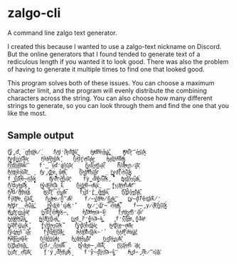 # zalgo-cli
A command line zalgo text generator.

I created this because I wanted to use a zalgo-text nickname on Discord. 
But the online generators that I found tended to generate text of a rediculous
length if you wanted it to look good. There was also the problem of having to 
generate it multiple times to find one that looked good.

This program solves both of these issues. You can choose a maximum character limit, and the
program will evenly distribute the combining characters across the string. You can also
choose how many different strings to generate, so you can look through them and find
the one that you like the most.

## Sample output

```
f̥͋͟ẙ̨̡ď̢̚r̺͎͞e̻̾͋n͔ͯ͟â̭ͯk̸̨̍	f͒̔̍y̯͐ͥḓ̛̈́ŗ̀͊ḛ̾́n̅ͥ͞á̭̼k̭̇͒	f̵̍͟y̷ͮͫd͒ͨ̕r̽͛ͭé́́n͉̱ͪa͍͚͓k͇͓͋	f̧ͪͩy̅ͩͨd́͆̚r̮̿̓e̶͍̯n̠͎͊a͖̾͗k̝̀̈́
f͖ͭ̇y̟̤̖ḓ̝̇ṛ͇ͅe̬̓͢n͊̕͡ả̘̄k̼ͣͅ	f͕ͬ͘ÿ́̒ͦd̩̣ͨr̴͒͠e̠̬ͬn͇̾ͥà͑͐k̨̓̕	f͖͋̈́y̴͈̽d̗̋̔ŕ̩̭e͙ͤͮñ͛͊ą̠ͨk̷̺ͣ	f̢ͣ̉y̸͕̻d̓̄͜ŗͬ̓eͧ̌͠nͧ͆̕a̟ͭͯk̟̺̽
f̟͂͡y̮͔͞d͔̣̚r͐͟ͅe̸͙͡ṉ͂ͧà̛ͧk̃ͬ͡	f̛̳͡ÿ̷͎́ď̛̬r̸̢͑e͎̍̐n̤͊̕a̱̠͊k͎ͮ̕	f͇̽̈y̖̤ͨd̖͆́r͖̻̉e̖ͮ͡n̯̣̼a͎̝̍k̜̿ͯ	f̿ͬ̓y̳̜͊dͪ͋̉r̴̠ͧe̝̩͢n̷̞̰ă̔͞k̙̍͑
f̟ͩ̈́y̭ͮ̎d̙͓ͣr̥͎̄ẽ̝̾ņ̸͗ạ̅͠kͧ̔͜	f̯ͨ̾y̡̹̞d̫͇̽ȑ͎̟e̢̯̽n͏̷͗ȧ̰ͫk̻̅͆	f̡͋̏ŷ̦ͤd̨͙̒rͫ͌̕ĕ͌͒ņ̦͑ã͇̽k̀ͣ̊	f̧͇̤y̻̟̜d̠ͨ̓r̥̄͏e͕ͬ̈́n̘͒̚a͚̍̄k̘̰̬
f̲̫̉ȳ̟͋ḑ̓͒r̗ͨ͆ê̶̠n̘͐̄a̗̐̇k̟̻̉	f̢ͩ̆ÿ́̑̈́d̾ͮ͊ṛ̮̌e̬ͯ͟n̠̉̏a͎̍̇k̬ͫ̓	f̍̏̑ỳ̞̳d̉͋̕r͛ͧ͟e̠̞̽n͉̿͡a͔͒ͥķ̥̅	f̢̪ͯy̜ͧ͜d͎̑̃r̝͊̓e̦͔̩n͖͙͆a̞͑ͧk̩̉͟
f̛̙͋y̑̔͜d̠́̂r̦̙͍eͨ̇̎n̳̫ͮa̓͌̂k̪̀̕	f̶̮͖y̮̗̽d͙ͩ͡r̩͎͖eͩ́̒n͔͐͡à̲̀ǩ͔͘	f͓͋̕y̵̒͟d͓̺̔r̮ͩ͡é̶̜nͭͪ̐à͓̩ḱ͐͢	f̱̖̠y͙͉̍d͖ͮ̊r̬ͯ̒e̗ͮ̇n̓̀̆aͬͧ͛kͫ͐͠
f̬͑ͬy͊ͩ̉d̸̈́̏r̡͔ͫe̡͌ͨṅ̶͔ȁ͙̫k̺̂̾	f̢̼ͣÿ͍͞d͒̆̀r̪̆͡e̖̰͋n̨͇ͅa͎ͩ͊k̵͞͞	f̾̎́y͖͚̚d̛̺̓r̭̳̈́e͓͇ͩn͇̤ͫa̗̤̋k̨̈͝	f̡̐͞y̢̼͌d̺̓̔r͍̖͒e͎̙ͦn̳͂͌a̴̕͟k̘͆͏
ḟ̹̀yͮ̓̃d̹͍̊r̐̅ͧe̢̬̓n͔̮̾à̂̕k͇̬̍	f́͊͗y͇̣͕d͕ͮ͑r̴̩ͮẻ̷̘n̫̋̿a̔ͮ̌ǩͦ͛	f̷̵̭y̨̝͌d̹̑ͯrͤ͗̑e̸̠̽n͎̰̆a͏̳ͯk͇ͨ͠	f̱̪ͅy͏̵̓d̦̖́r̋̅̄ĕ̹̇n̞͜͞ǎ̇̋k̸̦̒
f̶ͨ͜yͦ̈̽d̦̺̗r̲̲̓e̴͕̾n͍͋̕ȁ̰͜k̛͓͟	f̶̳͈y̫̐̈́d͚͔͑ŕ̘͙ě̛̜n̬͉͛aͦͤ͜k̛̔̓	f̢ͭͅy̷̫̒d̪̫͆r̶̕͡e̖̿͐n̗ͪ͟aͭͩ̕k̞̚͝	f̶̶̡y̷̯̅d̴ͭ̑r̨̀͠ë͈̳́n̦̒͠a̘̓ͅk̰̝̍
f̸̼ͩỳ͇͚d̟̔ͯr̙̮̩ḛ͇͑n̨̲ͅả̩̫k̸͙ͫ	f̼̜͇y͉̿͋d͏̆̕r̬̣̔ë͖́̂nͫ͋ͧa̟̰̱ḵ̶̢	f̉ͤ͜y̓͊͌dͥ͏ͮrͯͯ̔e̶͉ͨn̖̣ͥa̴̘̋k̴͔̕	f̤̾̀y̍͏ͫḏ̟ͦr͖̯̼eͯ͢͡ǹ̛̩ả͉̽k̋ͦ̃
f͙ͮ͢y̗ͦ̾d̷̵͇ȓ̯ͯȇ̝ͫn̢̲͆a͈̋̀k͇̺̇	f̶͇̰y̠̮͊d͌ͬ͜r͙̍͂e̙͗̔n̪̺̐a̵͔̦k̨͒͜	f̺̣͢y̨͔ͮd̳̆̆r̛̍̽e̼̰̟ǹ͎͠a̶̗̠k͙͈͇	f̛̈́̓y͉͍͡d͙͖̿r̶̪͛e̢̪̣n̞̬̽a͏̔̈ķͩͪ
f̡͍͚y̷̓͠ḑͪ̀r̗̈̽e͙̪̎ǹ̢͎a͈̘̓ḱ̻̋	f̙̜̬y̝͔͌d̩̻̈r̠̩ͧe͉̹̝n͈͂̕a̮̋ͥḳ̄̅	f͊̈́͟ý̩̕d̗̬̤r͙̟̃e̊̇́n̪̊ͬä̤̱k͍̯ͣ	f̶̩͙y̠ͤ͡d̯̥̊ŕ̥͉ḙ̴̘ṇͪͣa̋ͦ̽ķ̟ͣ
f̗́͒y̘̓̕d̫̫͟rͦͥ͜e͖ͨ́ñ̆͘a̼̼͆ḳ̵͎	f̨̞̄ŷ̾ͯd̢̋͞r͈ͩ͞ẹ͇̅n̟͆͝a̗ͩ̚k̵͇̓	f̷̃ͥy̙̐ͤd̮̘ͩr̞͒͝e̐͏̓n͓͒ͬă̩̼k̴̒̾	f̖͑̀y̭ͬ̇d̸ͨ̕r̫̈́̀ĕ̒ͩń̜ͧá̧͇k̪ͣ̐
fͪ͏ͥy̸ͤ̚d̴̻͋r̤͆͟e̯͈̲n̵̒ͨã̭̀ḱ̶ͅ	f͔̎̒y̓̊͢d̏ͧ͢ŗ̨͌e͎͚̊n͚̒̎a͈͑ͣk̡̮ͪ	fͥ́͟y̨̗͗d̡̓ͤr͓ͣ̆e̥͋ͨn̝͜͏a͈͌̑kͥ̂͂	f̟͍͑y̮̗͑ď̮̗r̭ͨ̋e͚̫̭ṅ͖̠aͭ̏̊k̮̐͐
f͎̞̓y͙̥͠d̼̹́r̷͢͢é͗̎n͈͗ͤa̮̽͟k̗͟͢	f̧̤͎y͎̏̉d̷̳̄r̩͑͋ḛ̼͗n͏͉ͤȃͬ̚k̈́̈́͝	f̞͖ͤy̖̓̉d̥ͣ̓r̥͉̖e̶̡̕nͦ̈̐à̚͠k̬͈̂	f̰̤͗ŷ͚͑d͈̜̑r͔ͣ́e̜ͩ̾n̐́͘à̡ͯk̻ͭͅ
f̙̣͍y̥̔ͅd̎̽ͥṟ̲̠eͥ̇͠n͍̆́ā̑ͥk̘͈̊	f̭̅̒ý̡̑d̔́͞r̬̋ͯe͍̾ͩn̻̂ͅḁͧ̏ķ̝̐	f̛̀̆y̴̜̘d͔̓̚r͍̝͐è̱͞n͎̓͠a̶̻̗ǩ̝͞	f̵̑ͤy̺͍͘d̵̡̘r̀͛̚ê̷̿n̻̓͂a͍̍̽ḵ͗̓
```
